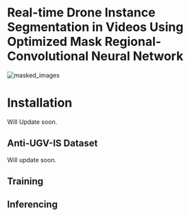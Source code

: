 # Real-time Drone Instance Segmentation in Videos Using Optimized Mask Regional-Convolutional Neural Network 

![masked_images](https://github.com/jakariaemon/Custom-object-detection-using-Detectron2/assets/43466665/4fd22d49-ddd1-4170-a654-5b065f211f9c) 

# Installation 

Will Update soon. 

## Anti-UGV-IS Dataset 

Will update soon.  

## Training 

## Inferencing 

